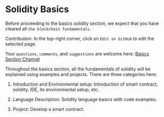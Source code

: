 # Solidity Basics

Before proceeding to the basics solidity section, we expect that you have cleared all `the blockchain fundamentals`.

Contribution: In the top-right corner, click on `Edit on GitHub` to edit the selected page.

Your `questions`, `comments`, and `suggestions` are welcome here: <a href="https://discord.gg/qg4qks4aU6" target="_blank">Baiscs Section Channel </a>

Throughout the basics section, all the fundamentals of solidity will be explained using examples and projects. There are three categories here:

1. Introduction and Environmental setup: Introduction of smart contract, solidity, IDE, its environmental setup, etc.

2. Language Description: Solidity language basics with code examples.

3. Project: Develop a smart contract.

